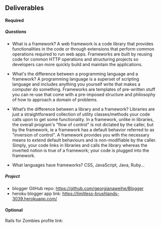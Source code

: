 ## Deliverables
#### Required
##### Questions
- What is a framework?
A web framework is a code library that provides functionalities in the code or through extensions that perform common operations required to run web apps. Frameworks are built by reusing code for common HTTP operations and structuring projects so developers can more quickly build and maintain the applications.

- What's the difference between a programming language and a framework?
A programming language is a superset of scripting language and includes anything you yourself write that makes a computer do something. Frameworks are templates of pre-written stuff you can re-use that come with a pre-imposed structure and philosophy of how to approach a domain of problems.

- What’s the difference between a library and a framework?
Libraries are just a straightforward collection of utility classes/methods your code calls upon to get some functionality. In a framework, unlike in libraries, the overall program's "flow of control" is not dictated by the caller, but by the framework, ie a framework has a default behavior referred to as "inversion of control". A framework provides you with the necessary means to extend default behaviours and is non-modifiable by the caller. Simply, your code links in libraries and calls the library whereas the inverted notion is true of a framework; your code is plugged into the framework.

- What languages have frameworks?
CSS, JavaScript, Java, Ruby...


##### Project
- blogger GitHub repo: https://github.com/georgianaweihe/Blogger
- heroku blogger app link: https://limitless-brushlands-3039.herokuapp.com/

#### Optional
Rails for Zombies profile link:
